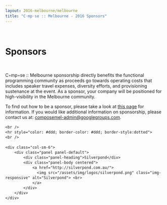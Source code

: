 ```yaml
---
layout: 2016-melbourne/melbourne
title: "C◦mp◦se :: Melbourne - 2016 Sponsors"
---
```


<!--

TODO:

* Update sponsorship prospectus link to an internal page

-->

<div class="sep talk melbourne" data-stellar-background-ratio="0.5" style="background-position: 50% -91.5px;"></div>
<br />

<div class="container">

  <h1 class="centered">Sponsors</h1>
  <br />

  <div class="row">
    <div class="col-sm-offset-2 col-sm-8">
      <p>
        C◦mp◦se :: Melbourne sponsorship directly benefits the functional programming community as
        proceeds go towards operating costs that includes speaker travel expenses,
        diversity efforts, and provisioning sustenance at the event. As a sponsor, your
        company will be positioned for high-visibility in the Melbourne community.
      </p>
      <p>
        To find out how to be a sponsor, please take a look at
        <a href="https://github.com/composeconference/Compose-Melbourne/wiki/Sponsorship-Tiers">this page</a>
        for information. If you would like additional information on sponsorship,
        please contact us at: <a href="mailto:composemel-admin@googlegroups.com">composemel-admin@googlegroups.com</a>.
      </p>
    </div>
  </div>
  <div class="row">

    <br />
    <hr style="color: #ddd; border-color: #ddd; border-style:dotted">
    <br />

    <div class="col-sm-6">
        <div class="panel panel-default">
            <div class="panel-heading">Silverpond</div>
            <div class="panel-body centered">
                <a href="http://silverpond.com.au/">
                  <img src="/assets/img/logos/silverpond.png" class="img-responsive" alt="Silverpond"> <br>
                </a>
            </div>
        </div>
    </div>
  </div>
</div>
